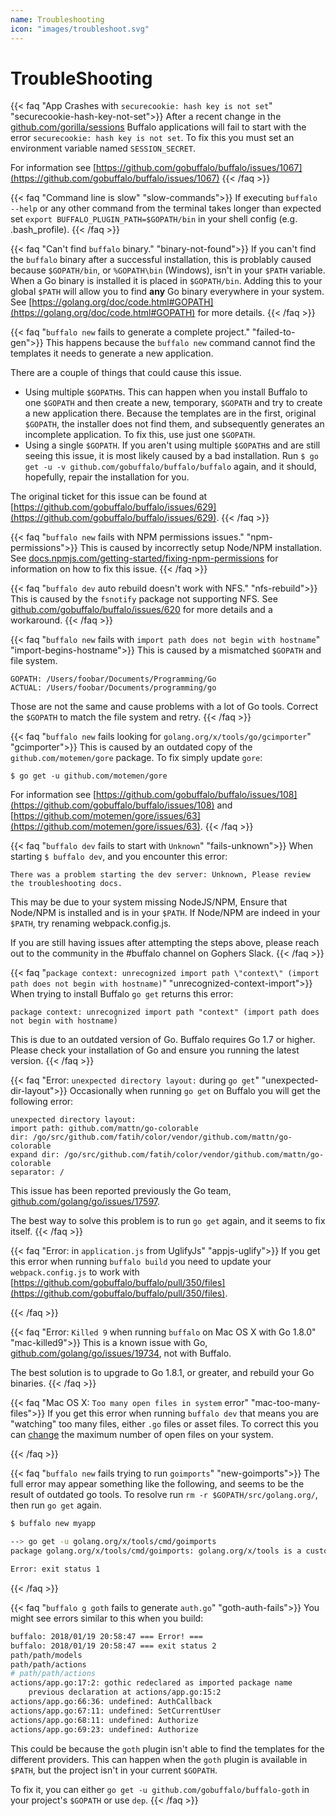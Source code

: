 ```yaml
---
name: Troubleshooting
icon: "images/troubleshoot.svg"
---
```


# TroubleShooting

{{< faq "App Crashes with `securecookie: hash key is not set`" "securecookie-hash-key-not-set">}}
After a recent change in the [github.com/gorilla/sessions](http://www.gorillatoolkit.org/pkg/sessions) Buffalo applications will fail to start with the error `securecookie: hash key is not set`. To fix this you must set an environment variable named `SESSION_SECRET`.

For information see [https://github.com/gobuffalo/buffalo/issues/1067](https://github.com/gobuffalo/buffalo/issues/1067)
{{< /faq >}}
      
{{< faq "Command line is slow" "slow-commands">}}
If executing `buffalo --help` or any other command from the terminal takes longer than expected set `export BUFFALO_PLUGIN_PATH=$GOPATH/bin` in your shell config (e.g. .bash_profile).
{{< /faq >}}


{{< faq "Can't find `buffalo` binary." "binary-not-found">}}
If you can't find the `buffalo` binary after a successful installation, this is problably caused because `$GOPATH/bin`, or `%GOPATH\bin` (Windows), isn't in your `$PATH` variable. When a Go binary is installed it is placed in `$GOPATH/bin`. Adding this to your global `$PATH` will allow you to find **any** Go binary everywhere in your system. See [https://golang.org/doc/code.html#GOPATH](https://golang.org/doc/code.html#GOPATH) for more details.
{{< /faq >}}

{{< faq "`buffalo new` fails to generate a complete project." "failed-to-gen">}}
This happens because the `buffalo new` command cannot find the templates it needs to generate a new application.


There are a couple of things that could cause this issue.

* Using multiple `$GOPATH`s. This can happen when you install Buffalo to one `$GOPATH` and then create a new, temporary, `$GOPATH` and try to create a new application there. Because the templates are in the first, original `$GOPATH`, the installer does not find them, and subsequently generates an incomplete application. To fix this, use just one `$GOPATH`.
* Using a single `$GOPATH`. If you aren't using multiple `$GOPATH`s and are still seeing this issue, it is most likely caused by a bad installation. Run `$ go get -u -v github.com/gobuffalo/buffalo/buffalo` again, and it should, hopefully, repair the installation for you.

The original ticket for this issue can be found at [https://github.com/gobuffalo/buffalo/issues/629](https://github.com/gobuffalo/buffalo/issues/629).
{{< /faq >}}

{{< faq "`buffalo new` fails with NPM permissions issues." "npm-permissions">}}
This is caused by incorrectly setup Node/NPM installation. See <a href="https://docs.npmjs.com/getting-started/fixing-npm-permissions" target="_blank">docs.npmjs.com/getting-started/fixing-npm-permissions</a> for information on how to fix this issue.
{{< /faq >}}


{{< faq "`buffalo dev` auto rebuild doesn't work with NFS." "nfs-rebuild">}}
This is caused by the `fsnotify` package not supporting NFS. See <a href="https://github.com/gobuffalo/buffalo/issues/620" target="_blank">github.com/gobuffalo/buffalo/issues/620</a> for more details and a workaround.
{{< /faq >}}

{{< faq "`buffalo new` fails with `import path does not begin with hostname`" "import-begins-hostname">}}
This is caused by a mismatched `$GOPATH` and file system.


```
GOPATH: /Users/foobar/Documents/Programming/Go
ACTUAL: /Users/foobar/Documents/programming/go
```

Those are not the same and cause problems with a lot of Go tools. Correct the `$GOPATH` to match the file system and retry.
{{< /faq >}}

{{< faq "`buffalo new` fails looking for `golang.org/x/tools/go/gcimporter`" "gcimporter">}}
This is caused by an outdated copy of the `github.com/motemen/gore` package. To fix simply update `gore`:


```text
$ go get -u github.com/motemen/gore
```

For information see [https://github.com/gobuffalo/buffalo/issues/108](https://github.com/gobuffalo/buffalo/issues/108) and [https://github.com/motemen/gore/issues/63](https://github.com/motemen/gore/issues/63).
{{< /faq >}}

{{< faq "`buffalo dev` fails to start with `Unknown`" "fails-unknown">}}
When starting `$ buffalo dev`, and you encounter this error:


```text
There was a problem starting the dev server: Unknown, Please review the troubleshooting docs.
```

This may be due to your system missing NodeJS/NPM, Ensure that Node/NPM is installed and is in your `$PATH`. If  Node/NPM are indeed in your `$PATH`, try renaming webpack.config.js.

If you are still having issues after attempting the steps above, please reach out to the community in the #buffalo channel on Gophers Slack.
{{< /faq >}}

{{< faq "`package context: unrecognized import path \"context\" (import path does not begin with hostname)`" "unrecognized-context-import">}}
When trying to install Buffalo `go get` returns this error:


```text
package context: unrecognized import path "context" (import path does not begin with hostname)
```

This is due to an outdated version of Go. Buffalo requires Go 1.7 or higher. Please check your installation of Go and ensure you running the latest version.
{{< /faq >}}

{{< faq "Error: `unexpected directory layout:` during `go get`" "unexpected-dir-layout">}}
Occasionally when running `go get` on Buffalo you will get the following error:


```text
unexpected directory layout:
import path: github.com/mattn/go-colorable
dir: /go/src/github.com/fatih/color/vendor/github.com/mattn/go-colorable
expand dir: /go/src/github.com/fatih/color/vendor/github.com/mattn/go-colorable
separator: /
```

This issue has been reported previously the Go team, [github.com/golang/go/issues/17597](https://github.com/golang/go/issues/17597).

The best way to solve this problem is to run `go get` again, and it seems to fix itself.
{{< /faq >}}

{{< faq "Error: in `application.js` from UglifyJs" "appjs-uglify">}}
If you get this error when running `buffalo build` you need to update your `webpack.config.js` to work with [https://github.com/gobuffalo/buffalo/pull/350/files](https://github.com/gobuffalo/buffalo/pull/350/files).

{{< /faq >}}

{{< faq "Error: `Killed 9` when running `buffalo` on Mac OS X with Go 1.8.0" "mac-killed9">}}
This is a known issue with Go, <a href="https://github.com/golang/go/issues/19734" target="_blank">github.com/golang/go/issues/19734</a>, not with Buffalo.


The best solution is to upgrade to Go 1.8.1, or greater, and rebuild your Go binaries.
{{< /faq >}}

{{< faq "Mac OS X: `Too many open files in system` error" "mac-too-many-files">}}
If you get this error when running `buffalo dev` that means you are "watching" too many files, either `.go` files or asset files. To correct this you can [change](http://blog.mact.me/2014/10/22/yosemite-upgrade-changes-open-file-limit) the maximum number of open files on your system.

{{< /faq >}}

{{< faq "`buffalo new` fails trying to run `goimports`" "new-goimports">}}
The full error may appear something like the following, and seems to be the result of outdated go tools. To resolve run `rm -r $GOPATH/src/golang.org/`, then run `go get` again.

```bash
$ buffalo new myapp

--> go get -u golang.org/x/tools/cmd/goimports
package golang.org/x/tools/cmd/goimports: golang.org/x/tools is a custom import path for https://go.googlesource.com/tools, but /Users/foo/go/src/golang.org/x/tools is checked out from https://code.google.com/p/go.tools

Error: exit status 1
```
{{< /faq >}}

{{< faq "`buffalo g goth` fails to generate `auth.go`" "goth-auth-fails">}}
You might see errors similar to this when you build:

```bash
buffalo: 2018/01/19 20:58:47 === Error! ===
buffalo: 2018/01/19 20:58:47 === exit status 2
path/path/models
path/path/actions
# path/path/actions
actions/app.go:17:2: gothic redeclared as imported package name
    previous declaration at actions/app.go:15:2
actions/app.go:66:36: undefined: AuthCallback
actions/app.go:67:11: undefined: SetCurrentUser
actions/app.go:68:11: undefined: Authorize
actions/app.go:69:23: undefined: Authorize
```

This could be because the `goth` plugin isn't able to find the templates for the different providers. This can happen when the `goth` plugin is available in `$PATH`, but the project isn't in your current `$GOPATH`.

To fix it, you can either `go get -u github.com/gobuffalo/buffalo-goth` in your project's `$GOPATH` or use `dep`.
{{< /faq >}}
